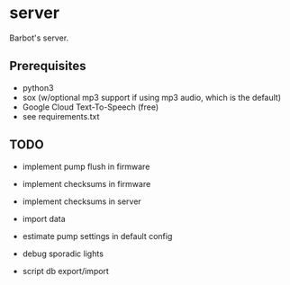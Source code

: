 # server
Barbot's server.

## Prerequisites
* python3
* sox (w/optional mp3 support if using mp3 audio, which is the default)
* Google Cloud Text-To-Speech (free)
* see requirements.txt

## TODO
* implement pump flush in firmware
* implement checksums in firmware
* implement checksums in server
* import data
* estimate pump settings in default config

* debug sporadic lights

* script db export/import
